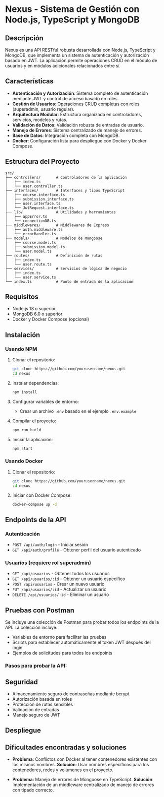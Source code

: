 # Nexus - Sistema de Gestión con Node.js, TypeScript y MongoDB

## Descripción

Nexus es una API RESTful robusta desarrollada con Node.js, TypeScript y MongoDB, que implementa un sistema de autenticación y autorización basado en JWT. La aplicación permite operaciones CRUD en el módulo de usuarios y en módulos adicionales relacionados entre sí.

## Características

- **Autenticación y Autorización**: Sistema completo de autenticación mediante JWT y control de acceso basado en roles.
- **Gestión de Usuarios**: Operaciones CRUD completas con roles (superadmin, usuario regular).
- **Arquitectura Modular**: Estructura organizada en controladores, servicios, modelos y rutas.
- **Validación de Datos**: Validación robusta de entradas de usuario.
- **Manejo de Errores**: Sistema centralizado de manejo de errores.
- **Base de Datos**: Integración completa con MongoDB.
- **Docker**: Configuración lista para despliegue con Docker y Docker Compose.

## Estructura del Proyecto

```
src/
├── controllers/       # Controladores de la aplicación
│   ├── index.ts
│   └── user.controller.ts
├── interfaces/        # Interfaces y tipos TypeScript
│   ├── course.interface.ts
│   ├── submission.interface.ts
│   ├── user.interface.ts
│   └── JwtRequest.interface.ts
├── lib/               # Utilidades y herramientas
│   ├── appError.ts
│   └── connectionDB.ts
├── middlewares/       # Middlewares de Express
│   ├── auth.middleware.ts
│   └── errorHandler.ts
├── models/            # Modelos de Mongoose
│   ├── course.model.ts
│   ├── submission.model.ts
│   └── user.model.ts
├── routes/            # Definición de rutas
│   ├── index.ts
│   └── user.route.ts
├── services/          # Servicios de lógica de negocio
│   ├── index.ts
│   └── user.service.ts
└── index.ts           # Punto de entrada de la aplicación
```

## Requisitos

- Node.js 18 o superior
- MongoDB 6.0 o superior
- Docker y Docker Compose (opcional)

## Instalación

### Usando NPM

1. Clonar el repositorio:
   ```bash
   git clone https://github.com/yourusername/nexus.git
   cd nexus
   ```

2. Instalar dependencias:
   ```bash
   npm install
   ```

3. Configurar variables de entorno:
   - Crear un archivo `.env` basado en el ejemplo `.env.example`

4. Compilar el proyecto:
   ```bash
   npm run build
   ```

5. Iniciar la aplicación:
   ```bash
   npm start
   ```

### Usando Docker

1. Clonar el repositorio:
   ```bash
   git clone https://github.com/yourusername/nexus.git
   cd nexus
   ```

2. Iniciar con Docker Compose:
   ```bash
   docker-compose up -d
   ```

## Endpoints de la API

### Autenticación

- `POST /api/auth/login` - Iniciar sesión
- `GET /api/auth/profile` - Obtener perfil del usuario autenticado

### Usuarios (requiere rol superadmin)

- `GET /api/usuarios` - Obtener todos los usuarios
- `GET /api/usuarios/:id` - Obtener un usuario específico
- `POST /api/usuarios` - Crear un nuevo usuario
- `PUT /api/usuarios/:id` - Actualizar un usuario
- `DELETE /api/usuarios/:id` - Eliminar un usuario

## Pruebas con Postman

Se incluye una colección de Postman para probar todos los endpoints de la API. La colección incluye:
- Variables de entorno para facilitar las pruebas
- Scripts para establecer automáticamente el token JWT después del login
- Ejemplos de solicitudes para todos los endpoints

### Pasos para probar la API:


## Seguridad

- Almacenamiento seguro de contraseñas mediante bcrypt
- Autorización basada en roles
- Protección de rutas sensibles
- Validación de entradas
- Manejo seguro de JWT

## Despliegue

## Dificultades encontradas y soluciones

- **Problema**: Conflictos con Docker al tener contenedores existentes con los mismos nombres.
  **Solución**: Usar nombres específicos para los contenedores, redes y volúmenes en el proyecto.

- **Problema**: Manejo de errores de Mongoose en TypeScript.
  **Solución**: Implementación de un middleware centralizado de manejo de errores con tipado correcto.

